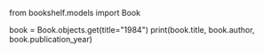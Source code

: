 from bookshelf.models import Book

book = Book.objects.get(title="1984")
print(book.title, book.author, book.publication_year)

